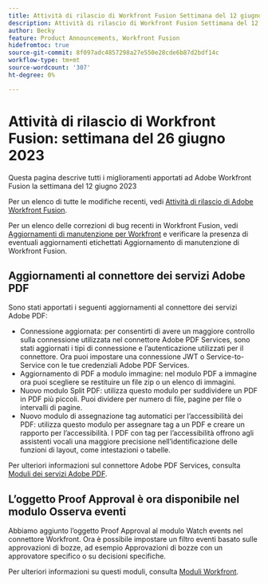```yaml
---
title: Attività di rilascio di Workfront Fusion Settimana del 12 giugno 2023
description: Attività di rilascio di Workfront Fusion Settimana del 12 giugno 2023
author: Becky
feature: Product Announcements, Workfront Fusion
hidefromtoc: true
source-git-commit: 8f097adc4857298a27e550e28cde6b87d2bdf14c
workflow-type: tm+mt
source-wordcount: '307'
ht-degree: 0%

---
```


# Attività di rilascio di Workfront Fusion: settimana del 26 giugno 2023

Questa pagina descrive tutti i miglioramenti apportati ad Adobe Workfront Fusion la settimana del 12 giugno 2023

Per un elenco di tutte le modifiche recenti, vedi [Attività di rilascio di Adobe Workfront Fusion](../../../product-announcements/product-releases/fusion-release-activity/fusion-release-activity.md).

Per un elenco delle correzioni di bug recenti in Workfront Fusion, vedi [Aggiornamenti di manutenzione per Workfront](https://experienceleague.adobe.com/docs/workfront-known-issues/releases/current-updates.html) e verificare la presenza di eventuali aggiornamenti etichettati Aggiornamento di manutenzione di Workfront Fusion.

## Aggiornamenti al connettore dei servizi Adobe PDF

Sono stati apportati i seguenti aggiornamenti al connettore dei servizi Adobe PDF:

* Connessione aggiornata: per consentirti di avere un maggiore controllo sulla connessione utilizzata nel connettore Adobe PDF Services, sono stati aggiornati i tipi di connessione e l’autenticazione utilizzati per il connettore. Ora puoi impostare una connessione JWT o Service-to-Service con le tue credenziali Adobe PDF Services.
* Aggiornamento di PDF a modulo immagine: nel modulo PDF a immagine ora puoi scegliere se restituire un file zip o un elenco di immagini.
* Nuovo modulo Split PDF: utilizza questo modulo per suddividere un PDF in PDF più piccoli. Puoi dividere per numero di file, pagine per file o intervalli di pagine.
* Nuovo modulo di assegnazione tag automatici per l’accessibilità dei PDF: utilizza questo modulo per assegnare tag a un PDF e creare un rapporto per l’accessibilità. I PDF con tag per l’accessibilità offrono agli assistenti vocali una maggiore precisione nell’identificazione delle funzioni di layout, come intestazioni o tabelle.

Per ulteriori informazioni sul connettore Adobe PDF Services, consulta [Moduli dei servizi Adobe PDF](/help/quicksilver/workfront-fusion/apps-and-their-modules/pdf-modules.md).

## L’oggetto Proof Approval è ora disponibile nel modulo Osserva eventi

Abbiamo aggiunto l’oggetto Proof Approval al modulo Watch events nel connettore Workfront. Ora è possibile impostare un filtro eventi basato sulle approvazioni di bozze, ad esempio Approvazioni di bozze con un approvatore specifico o su decisioni specifiche.

Per ulteriori informazioni su questi moduli, consulta [Moduli Workfront](/help/quicksilver/workfront-fusion/apps-and-their-modules/workfront-modules.md#triggers).
